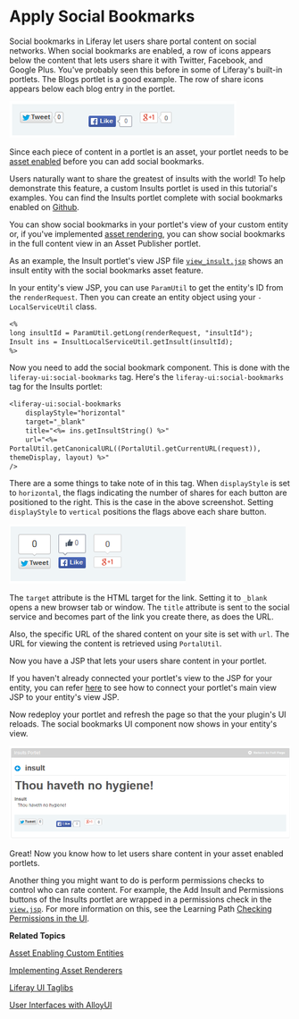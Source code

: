 # Apply Social Bookmarks [](id=apply-social-bookmarks)

<!--
Testing Notes:

The starting example portlet for this tutorial is at ...
liferay-docs/develop/tutorials/code/tutorials-sdk/portlets/asset-framework-02-asset-enable-insults-portlet

On completing this tutorial, the example portlet looks like the portlet at ...
liferay-docs/develop/tutorials/code/tutorials-sdk/portlets/asset-framework-03-end-insults-portlet

Make sure to read their README files.
-->

Social bookmarks in Liferay let users share portal content on social networks. 
When social bookmarks are enabled, a row of icons appears below the content that 
lets users share it with Twitter, Facebook, and Google Plus. You've probably 
seen this before in some of Liferay's built-in portlets. The Blogs portlet is a
good example. The row of share icons appears below each blog entry in the
portlet. 

![Figure 1: Social bookmarks are enabled in the built-in Blogs portlet](../../images/asset-fw-social-bookmarks-icons.png)

Since each piece of content in a portlet is an asset, your portlet needs to be 
[asset enabled](/develop/tutorials/-/knowledge_base/6-2/adding-updating-and-deleting-assets-for-custom-entities)
before you can add social bookmarks. 

Users naturally want to share the greatest of insults with the world! To help
demonstrate this feature, a custom Insults portlet is used in this tutorial's
examples. You can find the Insults portlet complete with social bookmarks
enabled on [Github](https://github.com/liferay/liferay-docs/tree/6.2.x/develop/tutorials/code/tutorials-sdk/portlets/asset-framework-03-end-insults-portlet).

You can show social bookmarks in your portlet's view of your custom entity or, if
you've implemented [asset rendering](/develop/learning-paths/mvc/-/knowledge_base/6-2/implementing-asset-renderers),
you can show social bookmarks in the full content view in an Asset Publisher
portlet. 

As an example, the Insult portlet's view JSP file
[`view_insult.jsp`](https://github.com/liferay/liferay-docs/blob/6.2.x/develop/tutorials/code/tutorials-sdk/portlets/asset-framework-03-end-insults-portlet/docroot/html/insult/view_insult.jsp)
shows an insult entity with the social bookmarks asset feature. 

In your entity's view JSP, you can use `ParamUtil` to get the entity's ID 
from the `renderRequest`. Then you can create an entity object using your
`-LocalServiceUtil` class. 

    <%
    long insultId = ParamUtil.getLong(renderRequest, "insultId");
    Insult ins = InsultLocalServiceUtil.getInsult(insultId);
    %>
 
Now you need to add the social bookmark component. This is done with the 
`liferay-ui:social-bookmarks` tag. Here's the `liferay-ui:social-bookmarks` tag 
for the Insults portlet:

    <liferay-ui:social-bookmarks
        displayStyle="horizontal"
        target="_blank"
        title="<%= ins.getInsultString() %>"
        url="<%= PortalUtil.getCanonicalURL((PortalUtil.getCurrentURL(request)), themeDisplay, layout) %>" 
    />
 
There are a some things to take note of in this tag. When `displayStyle` is set 
to `horizontal`, the flags indicating the number of shares for each button are 
positioned to the right. This is the case in the above screenshot. Setting 
`displayStyle` to `vertical` positions the flags above each share button.

![Figure 2: Here are the share buttons with `displayStyle` set to `"vertical"`.](../../images/asset-fw-social-bookmarks-icons-vertical.png)

The `target` attribute is the HTML target for the link. Setting it to `_blank`
opens a new browser tab or window. The `title` attribute is sent to the social
service and becomes part of the link you create there, as does the URL. 

Also, the specific URL of the shared content on your site is set with `url`. The 
URL for viewing the content is retrieved using `PortalUtil`.

Now you have a JSP that lets your users share content in your portlet. 

If you haven't already connected your portlet's view to the JSP for your entity,
you can refer [here](/develop/tutorials/-/knowledge_base/6-2/relating-assets#creating-a-url-to-your-new-jsp)
to see how to connect your portlet's main view JSP to your entity's view JSP. 

Now redeploy your portlet and refresh the page so that the your plugin's UI
reloads. The social bookmarks UI component now shows in your entity's view. 

![Figure 3: The new JSP lets users share content in your portlet.](../../images/asset-fw-social-bookmarks.png)

Great! Now you know how to let users share content in your asset enabled 
portlets. 

Another thing you might want to do is perform permissions checks to control 
who can rate content. For example, the Add Insult and 
Permissions buttons of the Insults portlet are wrapped in a permissions check in 
the [`view.jsp`](https://github.com/liferay/liferay-docs/blob/6.2.x/develop/tutorials/code/tutorials-sdk/portlets/asset-framework-03-end-insults-portlet/docroot/html/insult/view.jsp).
For more information on this, see the Learning Path [Checking Permissions in the UI](/develop/learning-paths/mvc/-/knowledge_base/6-2/checking-for-permissions-in-the-ui).

**Related Topics**

[Asset Enabling Custom Entities](/develop/learning-paths/mvc/-/knowledge_base/6-2/asset-enabling-custom-entities)

[Implementing Asset Renderers](/develop/learning-paths/mvc/-/knowledge_base/6-2/implementing-asset-renderers)

[Liferay UI Taglibs](/develop/tutorials/-/knowledge_base/6-2/liferay-ui-taglibs)

[User Interfaces with AlloyUI](/develop/tutorials/-/knowledge_base/6-2/alloyui)

